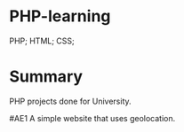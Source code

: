 # PHP-learning
PHP; HTML; CSS;

# Summary
PHP projects done for University.

#AE1
A simple website that uses geolocation.
